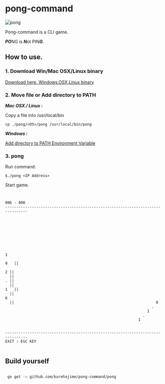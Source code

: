 # pong-command

![pong](https://cloud.githubusercontent.com/assets/4569916/7273449/e6c410be-e92e-11e4-89dd-ba6903089706.gif)

Pong-command is a CLI game.

***PO***NG is ***N***ot PIN***G***.

## How to use.

### 1. Download Win/Mac OSX/Linux binary

 [Download here. Windows,OSX,Linux binary](https://github.com/kurehajime/pong-command/releases/tag/0.2)

### 2. Move file or Add directory to PATH

***Mac OSX / Linux :***

Copy a file into /usr/local/bin 

```
cp ./pong/<OS>/pong /usr/local/bin/pong
```

***Windows :***

[Add directory to PATH Environment Variable](http://www.nextofwindows.com/how-to-addedit-environment-variables-in-windows-7/)

### 3. pong 

Run command.

`$./pong <IP Address>`

Start game.

```

                                                                     006 - 000
--------------------------------------------------------------------------------








                                                                      1
                                                                        9   ||
                                                                          2 ||
  ||                                                                      . ||
  ||                                                                    1   ||
  ||                                                                  6
  ||                                                                8
                                                                  .
                                                                1
                                                              .
                                                            1


--------------------------------------------------------------------------------
EXIT : ESC KEY


```

## Build yourself

```sh

 go get -u github.com/kurehajime/pong-command/pong

```
